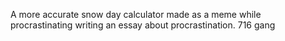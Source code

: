A more accurate snow day calculator made as a meme while procrastinating writing an essay about procrastination.
716 gang
